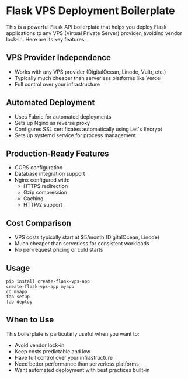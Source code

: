 # Flask VPS Deployment Boilerplate

This is a powerful Flask API boilerplate that helps you deploy Flask applications to any VPS (Virtual Private Server) provider, avoiding vendor lock-in. Here are its key features:

## VPS Provider Independence
- Works with any VPS provider (DigitalOcean, Linode, Vultr, etc.)
- Typically much cheaper than serverless platforms like Vercel
- Full control over your infrastructure

## Automated Deployment
- Uses Fabric for automated deployments
- Sets up Nginx as reverse proxy
- Configures SSL certificates automatically using Let's Encrypt
- Sets up systemd service for process management

## Production-Ready Features
- CORS configuration
- Database integration support
- Nginx configured with:
  - HTTPS redirection
  - Gzip compression
  - Caching
  - HTTP/2 support

## Cost Comparison
- VPS costs typically start at $5/month (DigitalOcean, Linode)
- Much cheaper than serverless for consistent workloads
- No per-request pricing or cold starts

## Usage

```
pip install create-flask-vps-app
create-flask-vps-app myapp
cd myapp
fab setup
fab deploy
```

## When to Use
This boilerplate is particularly useful when you want to:
- Avoid vendor lock-in
- Keep costs predictable and low
- Have full control over your infrastructure
- Need better performance than serverless platforms
- Want automated deployment with best practices built-in
